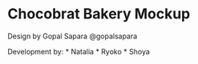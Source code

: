 # Chocobrat Bakery Mockup

Design by Gopal Sapara @gopalsapara

Development by:
	* Natalia
	* Ryoko
	* Shoya

